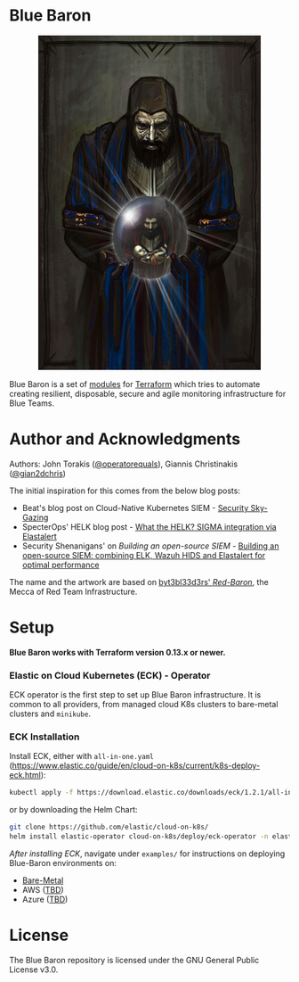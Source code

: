# Blue Baron

<p align="center">
	<img src="assets/bluebaron.jpg"  width="400" height="600" alt="baron"/>
</p>

Blue Baron is a set of [modules](https://www.terraform.io/docs/modules/index.html) for [Terraform](https://www.terraform.io/) which tries to automate creating resilient, disposable, secure and agile monitoring infrastructure for Blue Teams.

# Author and Acknowledgments
Authors: John Torakis ([@operatorequals](https://github.com/operatorequals)), Giannis Christinakis ([@gian2dchris](https://github.com/gian2dchris))

The initial inspiration for this comes from the below blog posts:
* Beat's blog post on Cloud-Native Kubernetes SIEM - 
[Security Sky-Gazing](https://build.thebeat.co/security-sky-gazing-16cf158a759a)
* SpecterOps' HELK blog post - 
[What the HELK? SIGMA integration via Elastalert](https://posts.specterops.io/what-the-helk-sigma-integration-via-elastalert-6edf1715b02)
* Security Shenanigans' on *Building an open-source SIEM* - 
[Building an open-source SIEM: combining ELK, Wazuh HIDS and Elastalert for optimal performance](https://medium.com/bugbountywriteup/building-a-siem-combining-elk-wazuh-hids-and-elastalert-for-optimal-performance-f1706c2b73c6)

The name and the artwork are based on [byt3bl33d3rs' *Red-Baron*](https://github.com/byt3bl33d3r/Red-Baron), the Mecca of Red Team Infrastructure.


# Setup

**Blue Baron works with Terraform version 0.13.x or newer.** 

### Elastic on Cloud Kubernetes (ECK) - Operator
ECK operator is the first step to set up Blue Baron infrastructure.
It is common to all providers, from managed cloud K8s clusters to bare-metal clusters and `minikube`.

### ECK Installation

Install ECK, either with `all-in-one.yaml` (https://www.elastic.co/guide/en/cloud-on-k8s/current/k8s-deploy-eck.html):
```bash
kubectl apply -f https://download.elastic.co/downloads/eck/1.2.1/all-in-one.yaml
```
or by downloading the Helm Chart:
```bash
git clone https://github.com/elastic/cloud-on-k8s/
helm install elastic-operator cloud-on-k8s/deploy/eck-operator -n elastic-system --create-namespace 
```

*After installing ECK*, navigate under `examples/` for instructions on deploying Blue-Baron environments on:
* [Bare-Metal](https://github.com/operatorequals/Blue-Baron/tree/main/examples/bare-metal)
* AWS ([TBD](https://github.com/operatorequals/Blue-Baron/projects/1))
* Azure ([TBD](https://github.com/operatorequals/Blue-Baron/projects/3))


# License

The Blue Baron repository is licensed under the GNU General Public License v3.0.